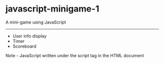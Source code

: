 # javascript-minigame-1
A mini-game using JavaScript
_______________
- User info display
- Timer
- Scoreboard

Note - JavaScript written under the script tag in the HTML document
